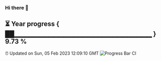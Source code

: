 ### Hi there 👋
⏳ Year progress { ██▁▁▁▁▁▁▁▁▁▁▁▁▁▁▁▁▁▁▁▁▁▁▁▁▁▁▁▁ } 9.73 %
---
⏰ Updated on Sun, 05 Feb 2023 12:09:10 GMT
![Progress Bar CI](https://github.com/Moyi321/Moyi321/workflows/Progress%20Bar%20CI/badge.svg)
